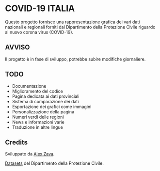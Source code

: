 # COVID-19 ITALIA

Questo progetto fornisce una rappresentazione grafica dei vari dati nazionali e regionali forniti dal Dipartimento della Protezione Civile riguardo
al nuovo corona virus (COVID-19).

## AVVISO
Il progetto è in fase di sviluppo, potrebbe subire modifiche giornaliere.

## TODO
* Documentazione
* Miglioramento del codice
* Pagina dedicata ai dati provinciali
* Sistema di comparazione dei dati
* Esportazione dei grafici come immagini
* Personalizzazione della pagina
* Numeri verdi delle regioni
* News e informazioni varie
* Traduzione in altre lingue

## Credits
Sviluppato da [Alex Zava](https://alexzava.com).

[Datasets](https://github.com/pcm-dpc/COVID-19) del Dipartimento della Protezione Civile.
